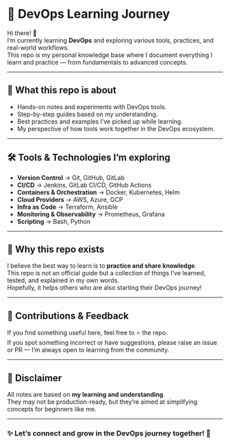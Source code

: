 # 🚀 DevOps Learning Journey  

Hi there! 👋  
I’m currently learning **DevOps** and exploring various tools, practices, and real-world workflows.  
This repo is my personal knowledge base where I document everything I learn and practice — from fundamentals to advanced concepts.  

---

## 🌱 What this repo is about  
- Hands-on notes and experiments with DevOps tools.  
- Step-by-step guides based on my understanding.  
- Best practices and examples I’ve picked up while learning.  
- My perspective of how tools work together in the DevOps ecosystem.  

---

## 🛠️ Tools & Technologies I’m exploring  
- **Version Control** → Git, GitHub, GitLab  
- **CI/CD** → Jenkins, GitLab CI/CD, GitHub Actions  
- **Containers & Orchestration** → Docker, Kubernetes, Helm  
- **Cloud Providers** → AWS, Azure, GCP  
- **Infra as Code** → Terraform, Ansible  
- **Monitoring & Observability** → Prometheus, Grafana  
- **Scripting** → Bash, Python  

---

## 📖 Why this repo exists  
I believe the best way to learn is to **practice and share knowledge**.  
This repo is not an official guide but a collection of things I’ve learned, tested, and explained in my own words.  
Hopefully, it helps others who are also starting their DevOps journey!  

---

## 🤝 Contributions & Feedback  
If you find something useful here, feel free to ⭐ the repo.  
If you spot something incorrect or have suggestions, please raise an issue or PR — I’m always open to learning from the community.  

---

## 📌 Disclaimer  
All notes are based on **my learning and understanding**.  
They may not be production-ready, but they’re aimed at simplifying concepts for beginners like me.  

---

### ✨ Let’s connect and grow in the DevOps journey together! 🚀
